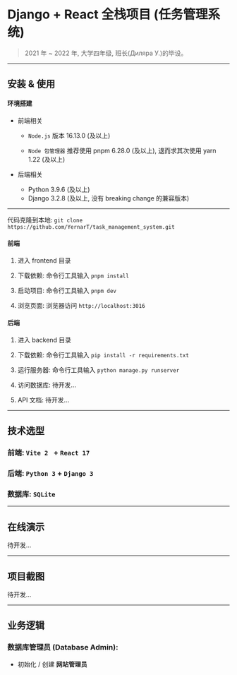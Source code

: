 # Django + React 全栈项目 (任务管理系统)

> 2021 年 ~ 2022 年, 大学四年级, 班长(Диляра У.)的毕设。

---

## 安装 & 使用

#### 环境搭建

- 前端相关

  - `Node.js` 版本 16.13.0 (及以上)

  - `Node 包管理器` 推荐使用 pnpm 6.28.0 (及以上), 退而求其次使用 yarn 1.22 (及以上)

- 后端相关
  - Python 3.9.6 (及以上)
  - Django 3.2.8 (及以上, 没有 breaking change 的兼容版本)

---

代码克隆到本地: `git clone https://github.com/YernarT/task_management_system.git`

#### 前端

1. 进入 frontend 目录

2. 下载依赖: 命令行工具输入 `pnpm install`

3. 启动项目: 命令行工具输入 `pnpm dev`

4. 浏览页面: 浏览器访问 `http://localhost:3016`

#### 后端

1. 进入 backend 目录

2. 下载依赖: 命令行工具输入 `pip install -r requirements.txt`

3. 运行服务器: 命令行工具输入 `python manage.py runserver`

4. 访问数据库: 待开发...

5. API 文档: 待开发...

---

## 技术选型

### 前端: `Vite 2 ` + `React 17`

### 后端: `Python 3` + `Django 3`

### 数据库: `SQLite`

---

## 在线演示

待开发...

---

## 项目截图

待开发...

---

## 业务逻辑

### 数据库管理员 (Database Admin):

- 初始化 / 创建 **网站管理员**

